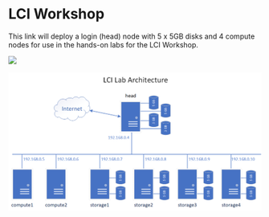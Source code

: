 # LCI Workshop
This link will deploy a login (head) node with 5 x 5GB disks and 4 compute nodes for use in the hands-on labs for the LCI Workshop.

<a href="https://portal.azure.com/#create/Microsoft.Template/uri/https%3A%2F%2Fraw.githubusercontent.com%2Fgrandparoach%2Fsandbox%2FLCI2023%2F%2Fazuredeploy.json" target="_blank">
    <img src="http://azuredeploy.net/deploybutton.png"/>
</a>


![Workshop Environment](LCI_environment2.png)

